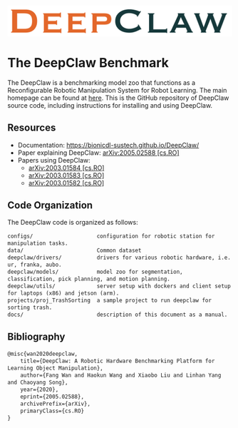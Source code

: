 ![DeepClaw-Logo](docs_md/docs/asset/fig-DeepClaw.png)

# The DeepClaw Benchmark

The DeepClaw is a benchmarking model zoo that functions as a Reconfigurable Robotic Manipulation System for Robot Learning. The main homepage can be found at [here](https://bionicdl-sustech.github.io/DeepClaw/). This is the GitHub repository of DeepClaw source code, including instructions for installing and using DeepClaw.

## Resources

- Documentation: https://bionicdl-sustech.github.io/DeepClaw/
- Paper explaining DeepClaw: [arXiv:2005.02588 [cs.RO]](https://arxiv.org/abs/2005.02588)
- Papers using DeepClaw: 
    - [arXiv:2003.01584 [cs.RO]](https://arxiv.org/abs/2003.01584)
    - [arXiv:2003.01583 [cs.RO]](https://arxiv.org/abs/2003.01583)
    - [arXiv:2003.01582 [cs.RO]](https://arxiv.org/abs/2003.01582)

## Code Organization

The DeepClaw code is organized as follows:

    configs/                    configuration for robotic station for manipulation tasks.
    data/                       Common dataset
    deepclaw/drivers/           drivers for various robotic hardware, i.e. ur, franka, aubo.
    deepclaw/models/            model zoo for segmentation, classification, pick planning, and motion planning.
    deepclaw/utils/             server setup with dockers and client setup for laptops (x86) and jetson (arm).
    projects/proj_TrashSorting  a sample project to run deepclaw for sorting trash.
    docs/                       description of this document as a manual.
    

## Bibliography

```
@misc{wan2020deepclaw,
    title={DeepClaw: A Robotic Hardware Benchmarking Platform for Learning Object Manipulation},
    author={Fang Wan and Haokun Wang and Xiaobo Liu and Linhan Yang and Chaoyang Song},
    year={2020},
    eprint={2005.02588},
    archivePrefix={arXiv},
    primaryClass={cs.RO}
}
```
